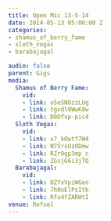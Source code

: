 ```yaml
---
title: Open Mic 13-5-14
date: 2014-05-13 05:00:00 Z
categories:
- shamus_of_berry_fame
- sloth_vegas
- barabajagal

audio: false
parent: Gigs
media:
  Shamus of Berry Fame:
    vid:
    - link: u5eSNOzzLUg
    - link: tgvdl0WwK0w
    - link: D0Dfvp-pic4
  Sloth Vegas:
    vid:
    - link: x7_kOwtf7W4
    - link: N7VrsUzODmw
    - link: RZr9gp3mp_c
    - link: ZGsjG6i3jTQ
  Barabajagal:
    vid:
    - link: DZYxVpiWGeo
    - link: 7h0oElPsItk
    - link: Rfu4fZARWtI
venue: Refuel
---
```


